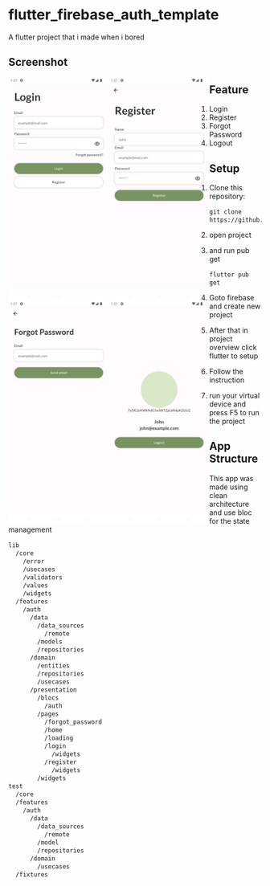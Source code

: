 # flutter_firebase_auth_template

A flutter project that i made when i bored

## Screenshot
<div>
<img src="screenshots/Screenshot_1706423853.png" alt="Login Page" style="width:200px;float:left;"/>
<img src="screenshots/Screenshot_1706423856.png" alt="Register Page" style="width:200px;float:left;"/>
<img src="screenshots/Screenshot_1706423854.png" alt="Forgot Password Page" style="width:200px;float:left;"/>
<img src="screenshots/Screenshot_1706423868.png" alt="Home Page" style="width:200px;float:left;"/>
</div>

## Feature
1. Login
2. Register
3. Forgot Password
4. Logout

## Setup

1. Clone this repository:
   
   ```
   git clone https://github.com/padukadafa/flutter_firebase_auth_template.git
   ```
2. open project
3. and run pub get
   ```
   flutter pub get
   ```
4. Goto firebase and create new project
5. After that in project overview click flutter to setup
6. Follow the instruction
7. run your virtual device and press F5 to run the project

## App Structure
This app was made using clean architecture and use bloc for the state management
```
lib
  /core
    /error
    /usecases
    /validators
    /values
    /widgets
  /features
    /auth
      /data
        /data_sources
          /remote
        /models
        /repositories
      /domain
        /entities
        /repositories
        /usecases
      /presentation
        /blocs
          /auth
        /pages
          /forgot_password
          /home
          /loading
          /login
            /widgets
          /register
            /widgets
        /widgets
test
  /core
  /features
    /auth
      /data
        /data_sources
          /remote
        /model
        /repositories
      /domain
        /usecases
  /fixtures
```
